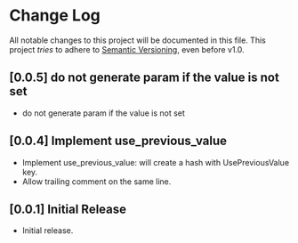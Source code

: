 # Change Log

All notable changes to this project will be documented in this file.
This project *tries* to adhere to [Semantic Versioning](http://semver.org/), even before v1.0.

## [0.0.5] do not generate param if the value is not set

- do not generate param if the value is not set

## [0.0.4] Implement use_previous_value

- Implement use_previous_value: will create a hash with UsePreviousValue key.
- Allow trailing comment on the same line.

## [0.0.1] Initial Release

- Initial release.
